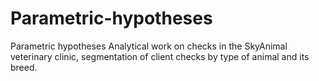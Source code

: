 # Parametric-hypotheses
Parametric hypotheses
Analytical work on checks in the SkyAnimal veterinary clinic, segmentation of client checks by type of animal and its breed.
